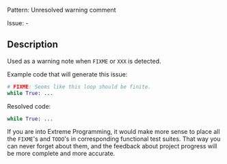 Pattern: Unresolved warning comment

Issue: -

## Description

Used as a warning note when `FIXME` or `XXX` is detected.


Example code that will generate this issue:


```python
# FIXME: Seems like this loop should be finite.
while True: ...
```

Resolved code:

```python
while True: ...
```

If you are into Extreme Programming, it would make more sense to place all the `FIXME`'s and `TODO`'s in corresponding functional test suites. That way you can never forget about them, and the feedback about project progress will be more complete and more accurate. 
